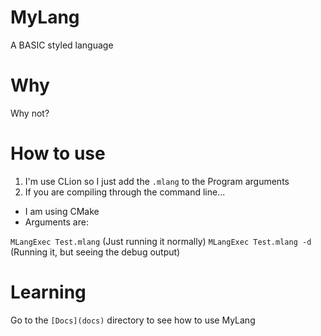 # MyLang

A BASIC styled language

# Why

Why not?

# How to use

1. I'm use CLion so I just add the ```.mlang``` to the Program arguments
2. If you are compiling through the command line...
  * I am using CMake
  * Arguments are:

```MLangExec Test.mlang``` (Just running it normally)
```MLangExec Test.mlang -d``` (Running it, but seeing the debug output)

# Learning 

Go to the ```[Docs](docs)``` directory to see how to use MyLang
